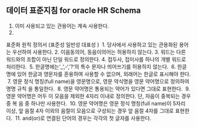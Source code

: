 ## 데이터 표준지침 for oracle HR Schema

1. 이미 사용되고 있는 관용어는 계속 사용한다.
2. 


표준화 원칙 정의서  (표준성 일반성 대표성 )
 1. 당사에서 사용하고 있는 관용화된 용어는 우선하여 사용한다. 2. 이음동의어, 동음이의어는 허용하지 않는다. 3. 워드는 다른 워드와의 조합이 아닌 단일 워드로 정의한다. 4. 접두사, 접미사를 하나의 개별 워드로 처리한다.  5. 한글명에는‘_’,-‘,’?‘의 특수 문자나 띄어쓰기를 허용하지 않는다.  6. 한글명에 있어 한글과 영문자를 혼용하여 사용할 수 없으며, 외래어는 한글로 표시해야 한다.  7. 영문 정식 명칭(full name)을 영문명으로, 영문 약식명을 영문 약어명으로 정의하여 명명 규칙 을 통일한다.  8. 영문 약어명은 통용되는 약어가 있다면 그대로 표현한다.  9. 영문 약어명은 어두 이 모음을 제외한 4자리 이내로 정의한다. 단, 자음이 중복되는 경우 중 복 음 중 하나만 사용한다.  10. 영문 약어명은 영문 정식 명칭(full name)이 5자리 이상, 앞 음절 4자 이외의 음절이 모음으로 구성되는 경우 앞 음절 4자를 그대로 표현한다.  11. and(or)로 연결된 단어의 경우는 각각의 첫 글자를 사용한다.  
